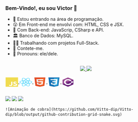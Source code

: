 ### Bem-Vindo!, eu sou Victor 👋

- 🔭 Estou entrando na área de programação.
- 😮 Em Front-end me envolvi com: HTML, CSS e JSX.
- 🙈 Com Back-end: JavaScrip, CSharp e API.
- 🏛️ Banco de Dados: MySQL.
- 😶‍🌫️ Trabalhando com projetos Full-Stack.
- 🙂 Contete-me.
- 🎈 Pronouns: ele/dele.

##

<div align="center">
  <a href="https://github.com/Vitto-dip" >
  <img height="180em" src="https://github-readme-stats.vercel.app/api?username=Vitto-dip&show_icons=true&theme=midnight-purple&include_all_commits=true&count_private=true"/>
  <img heigth="180em" src="https://github-readme-stats.vercel.app/api/top-langs/?username=Vitto-dip&layout=compact&langs_count=7&theme=midnight-purple" />
</div>

<div style="display: inline_block"><br>
  <img align="center" alt="Js" height="30" width="40" src="https://raw.githubusercontent.com/devicons/devicon/master/icons/javascript/javascript-plain.svg">
  <img align="center" alt="React" height="30" width="40" src="https://raw.githubusercontent.com/devicons/devicon/master/icons/react/react-original.svg">
  <img align="center" alt="HTML" height="30" width="40" src="https://raw.githubusercontent.com/devicons/devicon/master/icons/html5/html5-original.svg">
  <img align="center" alt="CSS" height="30" width="40" src="https://raw.githubusercontent.com/devicons/devicon/master/icons/css3/css3-original.svg">
  <img align="center" alt="Csharp" height="30" width="40" src="https://raw.githubusercontent.com/devicons/devicon/master/icons/csharp/csharp-original.svg">
</div>

##

<div> 
  <a href="https://www.instagram.com/vitto_di.p/" target="_blank"><img src="https://img.shields.io/badge/-Instagram-%23E4405F?style=for-the-badge&logo=instagram&logoColor=white" target="_blank"></a> 
  <a href = "mailto:simoesvictor188@gmail.com"><img src="https://img.shields.io/badge/-Gmail-%23333?style=for-the-badge&logo=gmail&logoColor=white" target="_blank"></a>
  <a href="https://www.linkedin.com/in/victor-sim%C3%B5es-766598224/" target="_blank"><img src="https://img.shields.io/badge/-LinkedIn-%230077B5?style=for-the-badge&logo=linkedin&logoColor=white" target="_blank"></a> 
  
    ![Animação de cobra](https://github.com/Vitto-dip/Vitto-dip/blob/output/github-contribution-grid-snake.svg)
 
</div>
